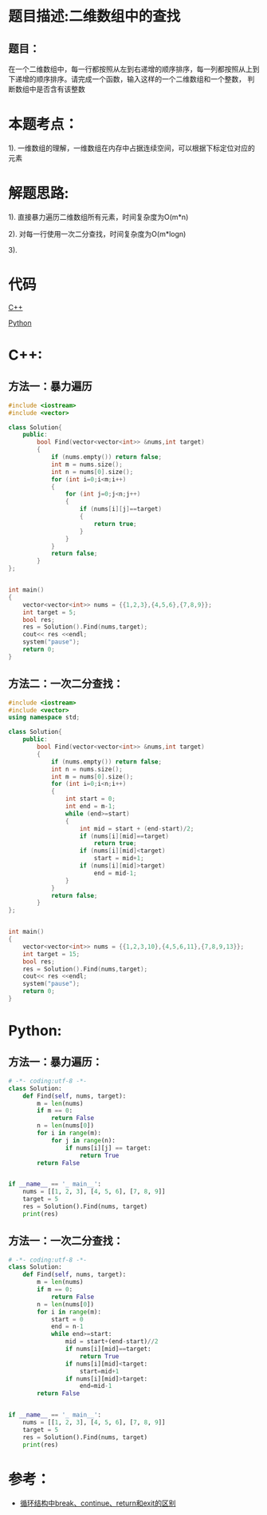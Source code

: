 # 题目描述:二维数组中的查找

## 题目：
在一个二维数组中，每一行都按照从左到右递增的顺序排序，每一列都按照从上到下递增的顺序排序。请完成一个函数，输入这样的一个二维数组和一个整数，
判断数组中是否含有该整数

# 本题考点：
  
  1). 一维数组的理解，一维数组在内存中占据连续空间，可以根据下标定位对应的元素
  
# 解题思路:
  1). 直接暴力遍历二维数组所有元素，时间复杂度为O(m\*n)
  
  2). 对每一行使用一次二分查找，时间复杂度为O(m\*logn)
  
  3). 

# 代码

[C++](FindInPartiallySortedMatrix.cpp)

[Python](FindInPartiallySortedMatrix.py)

# C++:
## 方法一：暴力遍历
```c++
#include <iostream>
#include <vector>

class Solution{
    public:
        bool Find(vector<vector<int>> &nums,int target)
        {
            if (nums.empty()) return false;
            int m = nums.size();       
            int n = nums[0].size();
            for (int i=0;i<m;i++)
            {
                for (int j=0;j<n;j++)
                {
                    if (nums[i][j]==target)
                    {
                        return true;
                    }                    
                }
            }
            return false;          
        }
};


int main()
{
    vector<vector<int>> nums = {{1,2,3},{4,5,6},{7,8,9}};
    int target = 5;
    bool res;
    res = Solution().Find(nums,target);
    cout<< res <<endl;
    system("pause");
    return 0;
}

```

## 方法二：一次二分查找：
```c++
#include <iostream>
#include <vector>
using namespace std;

class Solution{
    public:
        bool Find(vector<vector<int>> &nums,int target)
        {
            if (nums.empty()) return false;
            int n = nums.size();       
            int m = nums[0].size();
            for (int i=0;i<n;i++)
            {
                int start = 0;
                int end = m-1;
                while (end>=start)
                {
                    int mid = start + (end-start)/2;
                    if (nums[i][mid]==target)
                        return true;
                    if (nums[i][mid]<target)
                        start = mid+1;
                    if (nums[i][mid]>target)
                        end = mid-1;
                }
            }
            return false;          
        }
};


int main()
{
    vector<vector<int>> nums = {{1,2,3,10},{4,5,6,11},{7,8,9,13}};
    int target = 15;
    bool res;
    res = Solution().Find(nums,target);
    cout<< res <<endl;
    system("pause");
    return 0;
}
```


# Python:
## 方法一：暴力遍历：
```python
# -*- coding:utf-8 -*-
class Solution:
    def Find(self, nums, target):
        m = len(nums)
        if m == 0:
            return False
        n = len(nums[0])
        for i in range(m):
            for j in range(n):
                if nums[i][j] == target:
                    return True
        return False


if __name__ == '_ main__':
    nums = [[1, 2, 3], [4, 5, 6], [7, 8, 9]]
    target = 5
    res = Solution().Find(nums, target)
    print(res)
```

## 方法一：一次二分查找：
```python
# -*- coding:utf-8 -*-
class Solution:
    def Find(self, nums, target):
        m = len(nums)
        if m == 0:
            return False
        n = len(nums[0])
        for i in range(m):
            start = 0
            end = n-1
            while end>=start:
                mid = start+(end-start)//2
                if nums[i][mid]==target:
                    return True
                if nums[i][mid]<target:
                    start=mid+1
                if nums[i][mid]>target:
                    end=mid-1
        return False


if __name__ == '_ main__':
    nums = [[1, 2, 3], [4, 5, 6], [7, 8, 9]]
    target = 5
    res = Solution().Find(nums, target)
    print(res)
```

# 参考：
 - [循环结构中break、continue、return和exit的区别](https://blog.csdn.net/hunanchenxingyu/article/details/8101795)
